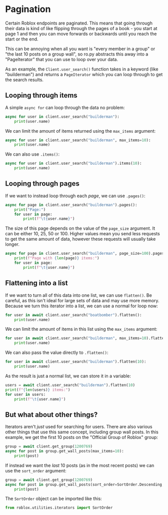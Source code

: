 # Pagination
Certain Roblox endpoints are paginated. This means that going through their data is kind of like flipping through the
pages of a book - you start at page 1 and then you can move forwards or backwards until you reach the start or the end.

This can be annoying when all you want is "every member in a group" or "the last 10 posts on a group wall", so ro.py
abstracts this away into a "PageIterator" that you can use to loop over your data.

As an example, the `Client.user_search()` function takes in a keyword (like "builderman") and returns a `PageIterator`
which you can loop through to get the search results.

## Looping through items
A simple `async for` can loop through the data no problem:
```python
async for user in client.user_search("builderman"):
    print(user.name)
```
We can limit the amount of items returned using the `max_items` argument:
```python
async for user in client.user_search("builderman", max_items=10):
    print(user.name)
```
We can also use `.items()`:
```python
async for user in client.user_search("builderman").items(10):
    print(user.name)
```

## Looping through pages
If we want to instead loop through each *page*, we can use `.pages()`:
```python
async for page in client.user_search("builderman").pages():
    print("Page:")
    for user in page:
        print(f"\t{user.name}")
```
The size of this page depends on the value of the `page_size` argument. It can be either 10, 25, 50 or 100. 
Higher values mean you send less requests to get the same amount of data, however these requests will usually take 
longer.

```python
async for page in client.user_search("builderman", page_size=100).pages():
    print(f"Page with {len(page)} items:")
    for user in page:
        print(f"\t{user.name}")
```

## Flattening into a list
If we want to turn all of this data into one list, we can use `flatten()`. Be careful, as this isn't ideal for large
sets of data and may use more memory. Because we turn this iterator into a list, we can use a normal for loop now:
```python
for user in await client.user_search("boatbomber").flatten():
    print(user.name)
```
We can limit the amount of items in this list using the `max_items` argument:
```python
for user in await client.user_search("builderman", max_items=10).flatten():
    print(user.name)
```
We can also pass the value directly to `.flatten()`:
```python
for user in await client.user_search("builderman").flatten(10):
    print(user.name)
```
As the result is just a normal list, we can store it in a variable:
```python
users = await client.user_search("builderman").flatten(10)
print(f"{len(users)} items:")
for user in users:
    print(f"\t{user.name}")
```

## But what about other things?
Iterators aren't *just* used for searching for users. There are also various other things that use this same concept,
including group wall posts. In this example, we get the first 10 posts on the "Official Group of Roblox" group:
```python
group = await client.get_group(1200769)
async for post in group.get_wall_posts(max_items=10):
    print(post)
```
If instead we want the *last* 10 posts (as in the most recent posts) we can use the `sort_order` argument:
```python
group = await client.get_group(1200769)
async for post in group.get_wall_posts(sort_order=SortOrder.Descending, max_items=10):
    print(post)
```
The `SortOrder` object can be imported like this:
```python
from roblox.utilities.iterators import SortOrder
```
